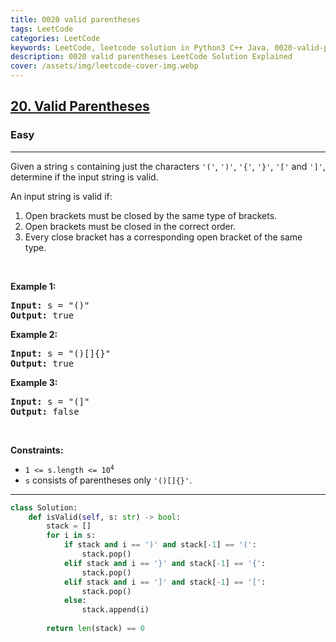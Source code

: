 ```yaml
---
title: 0020 valid parentheses
tags: LeetCode
categories: LeetCode
keywords: LeetCode, leetcode solution in Python3 C++ Java, 0020-valid-parentheses solution
description: 0020 valid parentheses LeetCode Solution Explained
cover: /assets/img/leetcode-cover-img.webp
---
```



<h2><a href="https://leetcode.com/problems/valid-parentheses/">20. Valid Parentheses</a></h2><h3>Easy</h3><hr><div><p>Given a string <code>s</code> containing just the characters <code>'('</code>, <code>')'</code>, <code>'{'</code>, <code>'}'</code>, <code>'['</code> and <code>']'</code>, determine if the input string is valid.</p>

<p>An input string is valid if:</p>

<ol>
	<li>Open brackets must be closed by the same type of brackets.</li>
	<li>Open brackets must be closed in the correct order.</li>
	<li>Every close bracket has a corresponding open bracket of the same type.</li>
</ol>

<p>&nbsp;</p>
<p><strong class="example">Example 1:</strong></p>

<pre><strong>Input:</strong> s = "()"
<strong>Output:</strong> true
</pre>

<p><strong class="example">Example 2:</strong></p>

<pre><strong>Input:</strong> s = "()[]{}"
<strong>Output:</strong> true
</pre>

<p><strong class="example">Example 3:</strong></p>

<pre><strong>Input:</strong> s = "(]"
<strong>Output:</strong> false
</pre>

<p>&nbsp;</p>
<p><strong>Constraints:</strong></p>

<ul>
	<li><code>1 &lt;= s.length &lt;= 10<sup>4</sup></code></li>
	<li><code>s</code> consists of parentheses only <code>'()[]{}'</code>.</li>
</ul>
</div>

---




```python
class Solution:
    def isValid(self, s: str) -> bool:
        stack = []
        for i in s:
            if stack and i == ')' and stack[-1] == '(':
                stack.pop()
            elif stack and i == '}' and stack[-1] == '{':
                stack.pop()
            elif stack and i == ']' and stack[-1] == '[':
                stack.pop()
            else:
                stack.append(i)
        
        return len(stack) == 0
```
